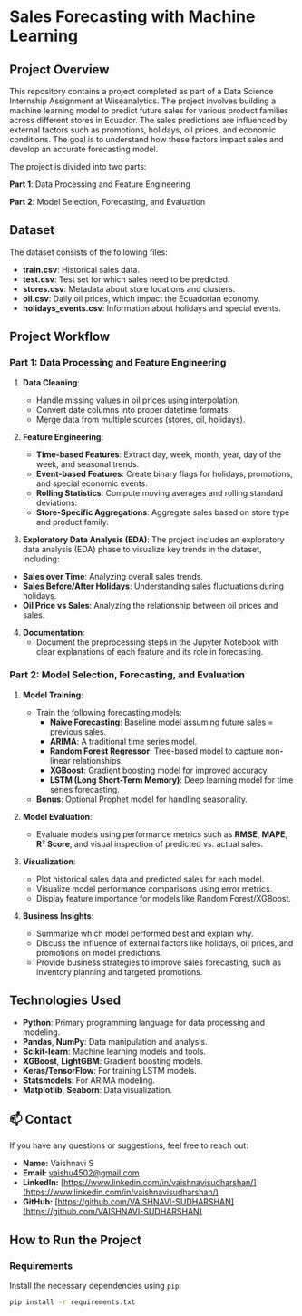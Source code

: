 # Sales Forecasting with Machine Learning

## Project Overview
This repository contains a project completed as part of a Data Science Internship Assignment at Wiseanalytics. The project involves building a machine learning model to predict future sales for various product families across different stores in Ecuador. The sales predictions are influenced by external factors such as promotions, holidays, oil prices, and economic conditions. The goal is to understand how these factors impact sales and develop an accurate forecasting model.

The project is divided into two parts:

**Part 1**: Data Processing and Feature Engineering

**Part 2**: Model Selection, Forecasting, and Evaluation

## Dataset

The dataset consists of the following files:

- **train.csv**: Historical sales data.
- **test.csv**: Test set for which sales need to be predicted.
- **stores.csv**: Metadata about store locations and clusters.
- **oil.csv**: Daily oil prices, which impact the Ecuadorian economy.
- **holidays_events.csv**: Information about holidays and special events.

## Project Workflow

### Part 1: Data Processing and Feature Engineering 
1. **Data Cleaning**:
   - Handle missing values in oil prices using interpolation.
   - Convert date columns into proper datetime formats.
   - Merge data from multiple sources (stores, oil, holidays).

2. **Feature Engineering**:
   - **Time-based Features**: Extract day, week, month, year, day of the week, and seasonal trends.
   - **Event-based Features**: Create binary flags for holidays, promotions, and special economic events.
   - **Rolling Statistics**: Compute moving averages and rolling standard deviations.
   - **Store-Specific Aggregations**: Aggregate sales based on store type and product family.

3. **Exploratory Data Analysis (EDA)**:
   The project includes an exploratory data analysis (EDA) phase to visualize key trends in the dataset, including:

- **Sales over Time**: Analyzing overall sales trends.
- **Sales Before/After Holidays**: Understanding sales fluctuations during holidays.
- **Oil Price vs Sales**: Analyzing the relationship between oil prices and sales.

4. **Documentation**:
   - Document the preprocessing steps in the Jupyter Notebook with clear explanations of each feature and its role in forecasting.

### Part 2: Model Selection, Forecasting, and Evaluation 

1. **Model Training**:
   - Train the following forecasting models:
     - **Naïve Forecasting**: Baseline model assuming future sales = previous sales.
     - **ARIMA**: A traditional time series model.
     - **Random Forest Regressor**: Tree-based model to capture non-linear relationships.
     - **XGBoost**: Gradient boosting model for improved accuracy.
     - **LSTM (Long Short-Term Memory)**: Deep learning model for time series forecasting.
   - **Bonus**: Optional Prophet model for handling seasonality.

2. **Model Evaluation**:
   - Evaluate models using performance metrics such as **RMSE**, **MAPE**, **R² Score**, and visual inspection of predicted vs. actual sales.

3. **Visualization**:
   - Plot historical sales data and predicted sales for each model.
   - Visualize model performance comparisons using error metrics.
   - Display feature importance for models like Random Forest/XGBoost.

4. **Business Insights**:
   - Summarize which model performed best and explain why.
   - Discuss the influence of external factors like holidays, oil prices, and promotions on model predictions.
   - Provide business strategies to improve sales forecasting, such as inventory planning and targeted promotions.

## Technologies Used

- **Python**: Primary programming language for data processing and modeling.
- **Pandas**, **NumPy**: Data manipulation and analysis.
- **Scikit-learn**: Machine learning models and tools.
- **XGBoost**, **LightGBM**: Gradient boosting models.
- **Keras/TensorFlow**: For training LSTM models.
- **Statsmodels**: For ARIMA modeling.
- **Matplotlib**, **Seaborn**: Data visualization.

## 📫 Contact

If you have any questions or suggestions, feel free to reach out:

- **Name:** Vaishnavi S 
- **Email:** [vaishu4502@gmail.com](mailto:vaishu4502@gmail.com)  
- **LinkedIn:** [https://www.linkedin.com/in/vaishnavisudharshan/](https://www.linkedin.com/in/vaishnavisudharshan/)  
- **GitHub:** [https://github.com/VAISHNAVI-SUDHARSHAN](https://github.com/VAISHNAVI-SUDHARSHAN)
  
## How to Run the Project

### Requirements

Install the necessary dependencies using `pip`:

```bash
pip install -r requirements.txt
